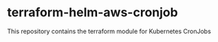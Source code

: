 # terraform-helm-aws-cronjob
This repository contains the terraform module for Kubernetes CronJobs 
